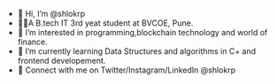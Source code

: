 - 👋 Hi, I’m @shlokrp
- 👨‍🎓A B.tech IT 3rd yeat student at BVCOE, Pune.
- 👀 I’m interested in programming,blockchain technology and world of finance.
- 🌱 I’m currently learning Data Structures and algorithms in C+ and frontend developement.
- 🤝 Connect with me on Twitter/Instagram/LinkedIn @shlokrp

<!---
shlokrp/shlokrp is a ✨ special ✨ repository because its `README.md` (this file) appears on your GitHub profile.
You can click the Preview link to take a look at your changes.
--->
